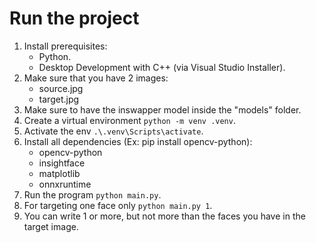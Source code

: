 # Run the project

1. Install prerequisites:
	- Python.
	- Desktop Development with C++ (via Visual Studio Installer).
2. Make sure that you have 2 images:
	- source.jpg
	- target.jpg
3. Make sure to have the inswapper model inside the "models" folder.
4. Create a virtual environment `python -m venv .venv`.
5. Activate the env `.\.venv\Scripts\activate`.
6. Install all dependencies (Ex: pip install opencv-python):
	- opencv-python
	- insightface
	- matplotlib
	- onnxruntime
7. Run the program `python main.py`.
8. For targeting one face only `python main.py 1`.
9. You can write 1 or more, but not more than the faces you have in the target image.

